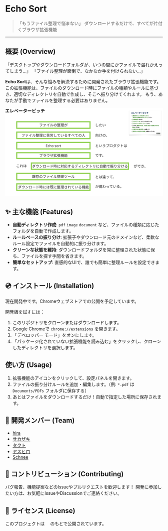 # Echo Sort

> 「もうファイル整理で悩まない」
> ダウンロードするだけで、すべてが片付くブラウザ拡張機能

---

## 概要 (Overview)

「デスクトップやダウンロードフォルダが、いつの間にかファイルで溢れかえってしまう…」
「ファイル整理が面倒で、なかなか手を付けられない…」

**Echo Sort**は、そんな悩みを解決するために開発されたブラウザ拡張機能です。
この拡張機能は、ファイルのダウンロード時にファイルの種類やルールに基づき、適切なディレクトリを自動で作成し、そこへ振り分けてくれます。
もう、あなたが手動でファイルを整理する必要はありません。

![エレベーターピッチ](images/elevator_pitch.png)

## ✨ 主な機能 (Features)

* **自動ディレクトリ作成**: `pdf` `image` `document` など、ファイルの種類に応じたフォルダを自動で作成します。
* **ルールベースの振り分け**: 拡張子やダウンロード元のドメインなど、柔軟なルール設定でファイルを自動的に振り分けます。
* **クリーンな状態を維持**: ダウンロードフォルダを常に整理された状態に保ち、ファイルを探す手間を省きます。
* **簡単なセットアップ**: 直感的なUIで、誰でも簡単に整理ルールを設定できます。

## 💿 インストール (Installation)

現在開発中です。Chromeウェブストアでの公開を予定しています。

開発版を試すには：
1.  このリポジトリをクローンまたはダウンロードします。
2.  Google Chromeで `chrome://extensions` を開きます。
3.  「デベロッパー モード」をオンにします。
4.  「パッケージ化されていない拡張機能を読み込む」をクリックし、クローンしたディレクトリを選択します。

## 使い方 (Usage)

1.  拡張機能のアイコンをクリックして、設定パネルを開きます。
2.  ファイルの振り分けルールを追加・編集します。（例: `*.pdf` は `Documents/PDFs` フォルダに保存する）
3.  あとはファイルをダウンロードするだけ！自動で指定した場所に保存されます。

## 👥 開発メンバー (Team)

* [hira](https://github.com/hr-git61)
* [サカザキ](https://github.com/vaportrail0517)
* [タクト](https://github.com/takuto-s)
* [ヤスヒロ](https://github.com/yasuhiroyagyu)
* [Schnee](https://github.com/schnyy)


## 🤝 コントリビューション (Contributing)

バグ報告、機能提案などのIssueやプルリクエストを歓迎します！
開発に参加したい方は、お気軽にIssueやDiscussionでご連絡ください。

## 📜 ライセンス (License)

このプロジェクトは 　のもとで公開されています。
